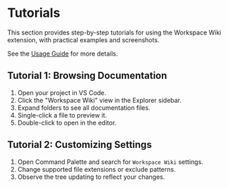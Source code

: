 # Tutorials

This section provides step-by-step tutorials for using the Workspace Wiki extension, with practical examples and screenshots.

See the [Usage Guide](./index.md) for more details.

## Tutorial 1: Browsing Documentation

1. Open your project in VS Code.
2. Click the "Workspace Wiki" view in the Explorer sidebar.
3. Expand folders to see all documentation files.
4. Single-click a file to preview it.
5. Double-click to open in the editor.

## Tutorial 2: Customizing Settings

1. Open Command Palette and search for `Workspace Wiki` settings.
2. Change supported file extensions or exclude patterns.
3. Observe the tree updating to reflect your changes.
